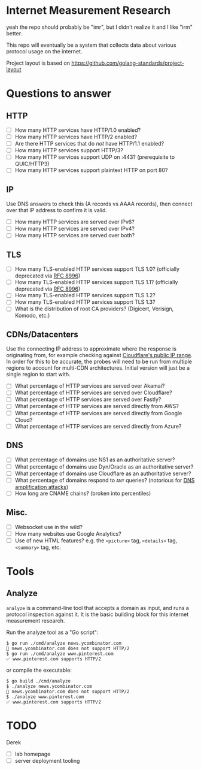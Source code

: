 Internet Measurement Research
=============================

yeah the repo should probably be "imr", but I didn't realize it and I like "irm" better.

This repo will eventually be a system that collects data about various protocol usage on the internet.

Project layout is based on https://github.com/golang-standards/project-layout

# Questions to answer
## HTTP
- [ ] How many HTTP services have HTTP/1.0 enabled?
- [ ] How many HTTP services have HTTP/2 enabled?
- [ ] Are there HTTP services that do _not_ have HTTP/1.1 enabled?
- [ ] How many HTTP services support HTTP/3?
- [ ] How many HTTP services support UDP on :443? (prerequisite to QUIC/HTTP3)
- [ ] How many HTTP services support plaintext HTTP on port 80?

## IP
Use DNS answers to check this (A records vs AAAA records), then connect over that IP address to confirm it is valid.
- [ ] How many HTTP services are served over IPv6?
- [ ] How many HTTP services are served over IPv4?
- [ ] How many HTTP services are served over both?

## TLS
- [ ] How many TLS-enabled HTTP services support TLS 1.0? (officially deprecated via [RFC 8996](https://datatracker.ietf.org/doc/rfc8996/))
- [ ] How many TLS-enabled HTTP services support TLS 1.1? (officially deprecated via [RFC 8996](https://datatracker.ietf.org/doc/rfc8996/))
- [ ] How many TLS-enabled HTTP services support TLS 1.2?
- [ ] How many TLS-enabled HTTP services support TLS 1.3?
- [ ] What is the distribution of root CA providers? (Digicert, Verisign, Komodo, etc.)

## CDNs/Datacenters
Use the connecting IP address to approximate where the response is originating from, for example checking against [Cloudflare's public IP range](https://www.cloudflare.com/ips/).
In order for this to be accurate, the probes will need to be run from multiple regions to account for multi-CDN architectures.
Initial version will just be a single region to start with.
- [ ] What percentage of HTTP services are served over Akamai?
- [ ] What percentage of HTTP services are served over Cloudflare?
- [ ] What percentage of HTTP services are served over Fastly?
- [ ] What percentage of HTTP services are served directly from AWS?
- [ ] What percentage of HTTP services are served directly from Google Cloud?
- [ ] What percentage of HTTP services are served directly from Azure?

## DNS
- [ ] What percentage of domains use NS1 as an authoritative server?
- [ ] What percentage of domains use Dyn/Oracle as an authoritative server?
- [ ] What percentage of domains use Cloudflare as an authoritative server?
- [ ] What percentage of domains respond to `ANY` queries? (notorious for [DNS amplification attacks](https://www.cloudflare.com/learning/ddos/dns-amplification-ddos-attack/))
- [ ] How long are CNAME chains? (broken into percentiles)

## Misc.
- [ ] Websocket use in the wild?
- [ ] How many websites use Google Analytics?
- [ ] Use of new HTML features? e.g. the `<picture>` tag, `<details>` tag, `<summary>` tag, etc.

# Tools

## Analyze
`analyze` is a command-line tool that accepts a domain as input, and runs a protocol inspection against it.
It is the basic building block for this internet measurement research.

Run the analyze tool as a "Go script":
```
$ go run ./cmd/analyze news.ycombinator.com
🚫 news.ycombinator.com does not support HTTP/2
$ go run ./cmd/analyze www.pinterest.com
✅ www.pinterest.com supports HTTP/2
```

or compile the executable:
```
$ go build ./cmd/analyze
$ ./analyze news.ycombinator.com
🚫 news.ycombinator.com does not support HTTP/2
$ ./analyze www.pinterest.com
✅ www.pinterest.com supports HTTP/2
```

# TODO
Derek
- [ ] lab homepage
- [ ] server deployment tooling
